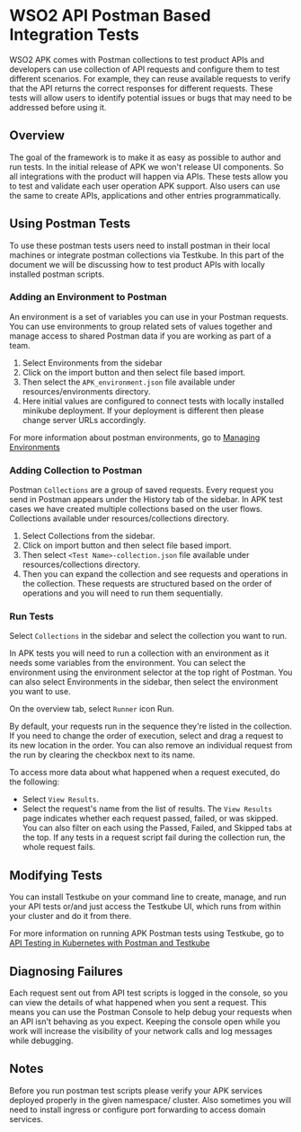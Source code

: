 # WSO2 API Postman Based Integration Tests

WSO2 APK comes with Postman collections to test product APIs and developers can use collection of API requests and configure them to test different scenarios. For example, they can reuse available requests to verify that the API returns the correct responses for different requests. These tests will allow users to identify potential issues or bugs that may need to be addressed before using it.

## Overview
The goal of the framework is to make it as easy as possible to author and run tests. In the initial release of APK we won't release UI components. So all integrations with the product will happen via APIs. These tests allow you to test and validate each user operation APK support. Also users can use the same to create APIs, applications and other entries programmatically.

## Using Postman Tests
To use these postman tests users need to install postman in their local machines or integrate postman collections via Testkube. In this part of the document we will be discussing how to test product APIs with locally installed postman scripts.

### Adding an Environment to Postman
An environment is a set of variables you can use in your Postman requests. You can use environments to group related sets of values together and manage access to shared Postman data if you are working as part of a team.

1. Select Environments from the sidebar
2. Click on the import button and then select file based import.
3. Then select the `APK_environment.json` file available under resources/environments directory.
4. Here initial values are configured to connect tests with locally installed minikube deployment. If your deployment is different then please change server URLs accordingly.

For more information about postman environments, go to [Managing Environments](https://learning.postman.com/docs/sending-requests/managing-environments/)

### Adding Collection to Postman
Postman `Collections` are a group of saved requests. Every request you send in Postman appears under the History tab of the sidebar. In APK test cases we have created multiple collections based on the user flows. Collections available under resources/collections directory.

1. Select Collections from the sidebar.
1. Click on import button and then select file based import.
1. Then select `<Test Name>-collection.json` file available under resources/collections directory.
1. Then you can expand the collection and see requests and operations in the collection. These requests are structured based on the order of operations and you will need to run them sequentially.

### Run Tests
Select `Collections` in the sidebar and select the collection you want to run.

In APK tests you will need to run a collection with an environment as it needs some variables from the environment. You can select the environment using the environment selector at the top right of Postman. You can also select Environments in the sidebar, then select the environment you want to use.

On the overview tab, select `Runner` icon Run.

By default, your requests run in the sequence they're listed in the collection. If you need to change the order of execution, select and drag a request to its new location in the order. You can also remove an individual request from the run by clearing the checkbox next to its name.

To access more data about what happened when a request executed, do the following:

- Select `View Results`.
- Select the request's name from the list of results.
     The `View Results` page indicates whether each request passed, failed, or was skipped. You can also filter on each using the Passed, Failed, and Skipped tabs at the top. If any tests in a request script fail during the collection run, the whole request fails.

## Modifying Tests
You can install Testkube on your command line to create, manage, and run your API tests or/and just access the Testkube UI, which runs from within your cluster and do it from there.

For more information on running APK Postman tests using Testkube, go to [API Testing in Kubernetes with Postman and Testkube](https://testkube.io/blog/api-testing-in-kubernetes-with-postman)

## Diagnosing Failures
Each request sent out from API test scripts is logged in the console, so you can view the details of what happened when you sent a request. This means you can use the Postman Console to help debug your requests when an API isn't behaving as you expect. Keeping the console open while you work will increase the visibility of your network calls and log messages while debugging.

## Notes
Before you run postman test scripts please verify your APK services deployed properly in the given namespace/ cluster. Also sometimes you will need to install ingress or configure port forwarding to access domain services.
